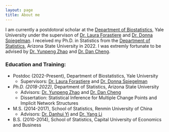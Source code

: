 ```yaml
---
layout: page
title: About me   
---
```


I am currently a postdotoral scholar at the [Department of Biostatistics](https://ysph.yale.edu/public-health-research-and-practice/department-research/biostatistics/), Yale University under the supervison of [Dr. Laura Forastiere](https://ysph.yale.edu/profile/laura-forastiere/) and [Dr. Donna Spiegelman](https://ysph.yale.edu/profile/donna-spiegelman/?tab=bio). I received my Ph.D. in Statistics from the [Department of Statistics](https://math.asu.edu/research/statistics), Arizona State University in 2022. I was extremly fortunate to be advised by [Dr. Yunpeng Zhao](https://scholar.google.com/citations?user=VnKmpgMAAAAJ&hl=en) and [Dr. Dan Cheng](https://math.la.asu.edu/~chengdan/).  

### Education and Training:

   - Postdoc (2022-Present), Department of Biostatistics, Yale University
     - Supervisors: [Dr. Laura Forastiere](https://ysph.yale.edu/profile/laura-forastiere/) and [Dr. Donna Spiegelman](https://ysph.yale.edu/profile/donna-spiegelman/?tab=bio)
   - _Ph.D. (2018-2022)_, Department of Statistics, Arizona State University   
       - Advisors: [Dr. Yunpeng Zhao](https://scholar.google.com/citations?user=VnKmpgMAAAAJ&hl=en) and [Dr. Dan Cheng](https://math.la.asu.edu/~chengdan/)       
       - Dissertation: Statistical Inference for Multiple Change Points and Implicit Network Structures
   - M.S. (2014-2017), School of Statistics, Renmin University of China   
       - Advisors: [Dr. Danhui Yi](http://cfas.ruc.edu.cn/kydw/rtyjy/ydh/index.htm) and [Dr. Yang Li](http://stat.ruc.edu.cn/Home/People/Faculty/1f8dc586ac2f4ed58593a03c5d37bc1e.htm) 
   - B.S. (2010-2014), School of Statistics, Capital University of Economics and Business

